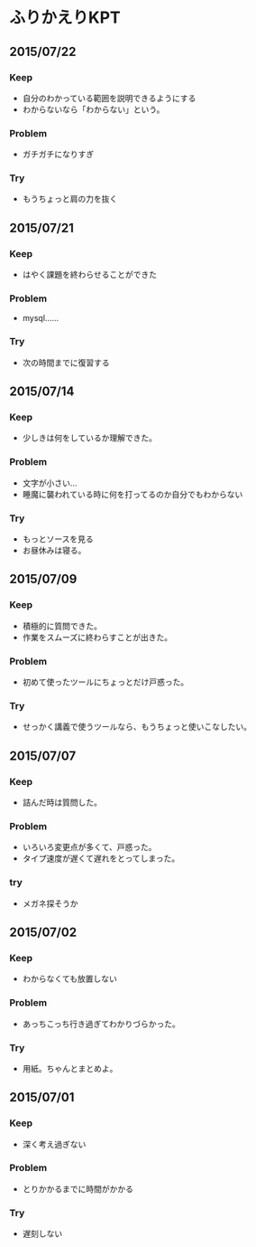 # ふりかえりKPT

## 2015/07/22
### Keep
- 自分のわかっている範囲を説明できるようにする
- わからないなら「わからない」という。

### Problem
- ガチガチになりすぎ

### Try
- もうちょっと肩の力を抜く

## 2015/07/21
### Keep
- はやく課題を終わらせることができた

### Problem
- mysql……

### Try
- 次の時間までに復習する

## 2015/07/14
### Keep
- 少しきは何をしているか理解できた。

### Problem
- 文字が小さい…
- 睡魔に襲われている時に何を打ってるのか自分でもわからない

### Try
- もっとソースを見る
- お昼休みは寝る。

## 2015/07/09
### Keep
- 積極的に質問できた。
- 作業をスムーズに終わらすことが出きた。

### Problem
- 初めて使ったツールにちょっとだけ戸惑った。

### Try
- せっかく講義で使うツールなら、もうちょっと使いこなしたい。


## 2015/07/07
### Keep

- 詰んだ時は質問した。

### Problem

- いろいろ変更点が多くて、戸惑った。
- タイプ速度が遅くて遅れをとってしまった。

### try

- メガネ探そうか




## 2015/07/02
### Keep

- わからなくても放置しない

### Problem

- あっちこっち行き過ぎてわかりづらかった。

### Try

- 用紙。ちゃんとまとめよ。





## 2015/07/01
### Keep

- 深く考え過ぎない

### Problem

- とりかかるまでに時間がかかる

### Try

- 遅刻しない


